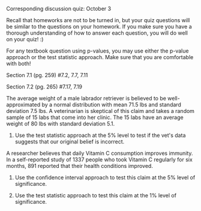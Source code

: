 Corresponding discussion quiz: October 3

Recall that homeworks are not to be turned in, but your quiz questions will be similar to the questions on your homework. If you make sure you have a thorough understanding of how to answer each question, you will do well on your quiz! :)

For any textbook question using p-values, you may use either the p-value approach or the test statistic approach. Make sure that you are comfortable with both! 

Section 7.1 (pg. 259) #7.2, 7.7, 7.11

Section 7.2 (pg. 265) #7.17, 7.19

The average weight of a male labrador retriever is believed to be well-approximated by a normal distribution with mean 71.5 lbs and standard deviation 7.5 lbs. A veterinarian is skeptical of this claim and takes a random sample of 15 labs that come into her clinic. The 15 labs have an average weight of 80 lbs with standard deviation 5.1. 

1. Use the test statistic approach at the 5% level to test if the vet's data suggests that our original belief is incorrect. 

A researcher believes that daily Vitamin C consumption improves immunity. In a self-reported study of 1337 people who took Vitamin C regularly for six months, 891 reported that their health conditions improved. 

1. Use the confidence interval approach to test this claim at the 5% level of significance.

2. Use the test statistic approach to test this claim at the 1% level of significance.

